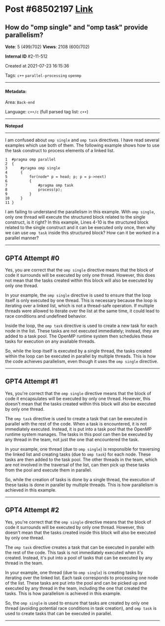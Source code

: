 
# Post \#68502197 [Link](https://stackoverflow.com/questions/68502197/)

## How do "omp single" and "omp task" provide parallelism?

**Vote**: 5 (499/702) **Views**: 2108 (600/702) 

**Internal ID** \#2-11-512

Created at 2021-07-23 16:15:36

Tags: `c++` `parallel-processing` `openmp`

----------

#### Metadata:

Area: `Back-end`

Language: `c++/c` (full parsed tag list: `c++`)

----------

**Notepad**


----------

I am confused about `omp single` and `omp task` directives. I have read several examples which use both of them. The following example shows how to use the task construct to process elements of a linked list.
```
1  #pragma omp parallel
2  {
3      #pragma omp single
4      {
5          for(node* p = head; p; p = p->next)
6          {
7              #pragma omp task
8              process(p); 
9          }
10     }
11 }
```

I am failing to understand the parallelism in this example. With `omp single`, only one thread will execute the structured block related to the single construct, is it right? In this example, Lines 4-10 is the structured block related to the single construct and it can be executed only once, then why we can use `omp task` inside this structured block? How can it be worked in a parallel manner?


----------
        
## GPT4 Attempt \#0

Yes, you are correct that the `omp single` directive means that the block of code it surrounds will be executed by only one thread. However, this does not mean that the tasks created within this block will also be executed by only one thread.

In your example, the `omp single` directive is used to ensure that the loop itself is only executed by one thread. This is necessary because the loop is iterating over a linked list, which is not a thread-safe operation. If multiple threads were allowed to iterate over the list at the same time, it could lead to race conditions and undefined behavior.

Inside the loop, the `omp task` directive is used to create a new task for each node in the list. These tasks are not executed immediately; instead, they are added to a task pool. The OpenMP runtime system then schedules these tasks for execution on any available threads.

So, while the loop itself is executed by a single thread, the tasks created within the loop can be executed in parallel by multiple threads. This is how the code achieves parallelism, even though it uses the `omp single` directive.

--------

## GPT4 Attempt \#1

Yes, you're correct that the `omp single` directive means that the block of code it encapsulates will be executed by only one thread. However, this doesn't mean that the tasks created within this block will also be executed by only one thread.

The `omp task` directive is used to create a task that can be executed in parallel with the rest of the code. When a task is encountered, it is not immediately executed. Instead, it is put into a task pool that the OpenMP runtime system manages. The tasks in this pool can then be executed by any thread in the team, not just the one that encountered the task.

In your example, one thread (due to `omp single`) is responsible for traversing the linked list and creating tasks (due to `omp task`) for each node. These tasks are then added to the task pool. The other threads in the team, which are not involved in the traversal of the list, can then pick up these tasks from the pool and execute them in parallel.

So, while the creation of tasks is done by a single thread, the execution of these tasks is done in parallel by multiple threads. This is how parallelism is achieved in this example.

--------

## GPT4 Attempt \#2

Yes, you're correct that the `omp single` directive means that the block of code it surrounds will be executed by only one thread. However, this doesn't mean that the tasks created inside this block will also be executed by only one thread.

The `omp task` directive creates a task that can be executed in parallel with the rest of the code. This task is not immediately executed when it's created. Instead, it's put into a pool of tasks that can be executed by any thread in the team. 

In your example, one thread (due to `omp single`) is creating tasks by iterating over the linked list. Each task corresponds to processing one node of the list. These tasks are put into the pool and can be picked up and executed by any thread in the team, including the one that created the tasks. This is how parallelism is achieved in this example.

So, the `omp single` is used to ensure that tasks are created by only one thread (avoiding potential race conditions in task creation), and `omp task` is used to create tasks that can be executed in parallel.

--------
